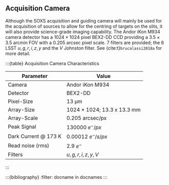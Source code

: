 ## Acquisition Camera

Although the SOXS acquisition and guiding camera will mainly be used for the acquisition of sources to allow for the centring of targets on the slits, it will also provide science-grade imaging capability. The Andor iKon M934 camera detector has a $1024\times1024$ pixel BEX2-DD CCD providing a $3.5\times3.5$ arcmin FOV with a 0.205 arcsec pixel scale. 7 filters are provided; the 6 LSST $u, g, r, i, z, y$ and the $V$ Johnston filter. See {cite:t}`brucalassi2018a` for more detail. 

:::{table} Acquisition Camera Characteristics

| Parameter            | Value                              |
| -------------------- | ---------------------------------- |
| Camera               | Andor iKon M934                    |
| Detector             | BEX2-DD                            |
| Pixel-Size           | 13 μm                              |
| Array-Size           | 1024 $\times$ 1024; 13.3 x 13.3 mm |
| Array-Scale          | 0.205 arcsec/px                    |
| Peak Signal          | 130000  $e^{-}/px$                 |
| Dark Current @ 173 K | 0.00012  $e^{-}/s/px$              |
| Read noise (rms)     | 2.9  $e^{-}$                       |
| Filters              | $u, g, r, i, z, y, V$              |

:::



:::{bibliography}
:filter: docname in docnames
:::
